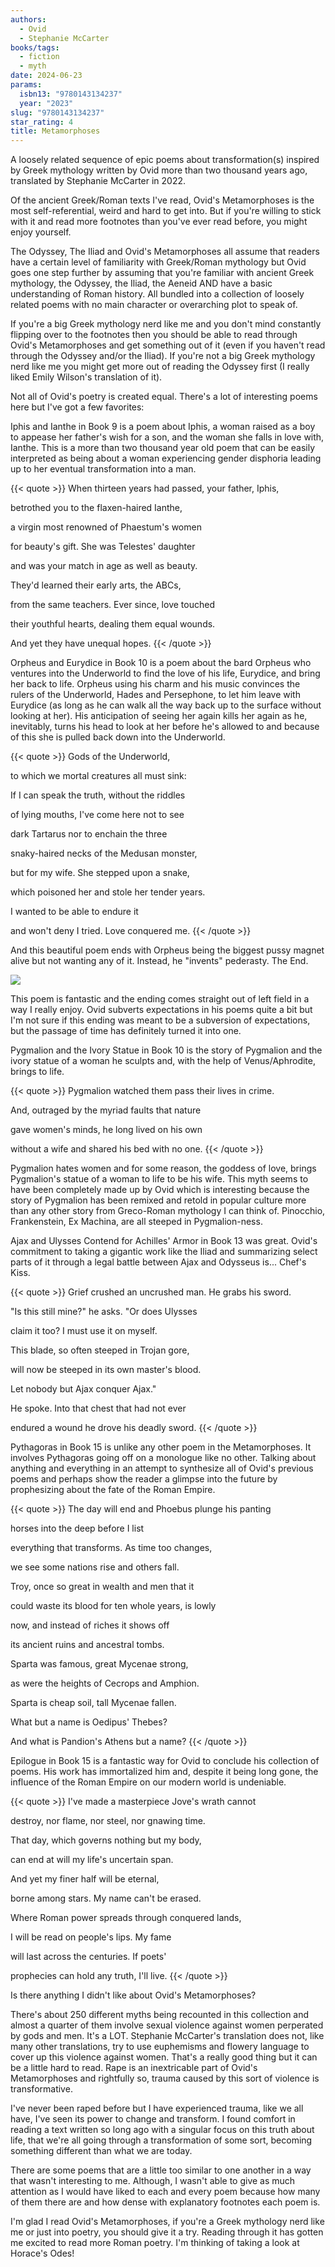 ```yaml
---
authors:
  - Ovid
  - Stephanie McCarter
books/tags:
  - fiction
  - myth
date: 2024-06-23
params:
  isbn13: "9780143134237"
  year: "2023"
slug: "9780143134237"
star_rating: 4
title: Metamorphoses
---
```


A loosely related sequence of epic poems about transformation(s) inspired by Greek mythology written by Ovid more than two thousand years ago, translated by Stephanie McCarter in 2022.

<!--more-->

Of the ancient Greek/Roman texts I've read, Ovid's Metamorphoses is the most self-referential, weird and hard to get into. But if you're willing to stick with it and read more footnotes than you've ever read before, you might enjoy yourself.

The Odyssey, The Iliad and Ovid's Metamorphoses all assume that readers have a certain level of familiarity with Greek/Roman mythology but Ovid goes one step further by assuming that you're familiar with ancient Greek mythology, the Odyssey, the Iliad, the Aeneid AND have a basic understanding of Roman history. All bundled into a collection of loosely related poems with no main character or overarching plot to speak of.

If you're a big Greek mythology nerd like me and you don't mind constantly flipping over to the footnotes then you should be able to read through Ovid's Metamorphoses and get something out of it (even if you haven't read through the Odyssey and/or the Iliad). If you're not a big Greek mythology nerd like me you might get more out of reading the Odyssey first (I really liked Emily Wilson's translation of it).

Not all of Ovid's poetry is created equal. There's a lot of interesting poems here but I've got a few favorites:

Iphis and Ianthe in Book 9 is a poem about Iphis, a woman raised as a boy to appease her father's wish for a son, and the woman she falls in love with, Ianthe. This is a more than two thousand year old poem that can be easily interpreted as being about a woman experiencing gender disphoria leading up to her eventual transformation into a man.

{{< quote >}} When thirteen years had passed, your father, Iphis,

betrothed you to the flaxen-haired Ianthe,

a virgin most renowned of Phaestum's women

for beauty's gift. She was Telestes' daughter

and was your match in age as well as beauty.

They'd learned their early arts, the ABCs,

from the same teachers. Ever since, love touched

their youthful hearts, dealing them equal wounds.

And yet they have unequal hopes. {{< /quote >}}

Orpheus and Eurydice in Book 10 is a poem about the bard Orpheus who ventures into the Underworld to find the love of his life, Eurydice, and bring her back to life. Orpheus using his charm and his music convinces the rulers of the Underworld, Hades and Persephone, to let him leave with Eurydice (as long as he can walk all the way back up to the surface without looking at her). His anticipation of seeing her again kills her again as he, inevitably, turns his head to look at her before he's allowed to and because of this she is pulled back down into the Underworld.

{{< quote >}} Gods of the Underworld,

to which we mortal creatures all must sink:

If I can speak the truth, without the riddles

of lying mouths, I've come here not to see

dark Tartarus nor to enchain the three

snaky-haired necks of the Medusan monster,

but for my wife. She stepped upon a snake,

which poisoned her and stole her tender years.

I wanted to be able to endure it

and won't deny I tried. Love conquered me. {{< /quote >}}

And this beautiful poem ends with Orpheus being the biggest pussy magnet alive but not wanting any of it. Instead, he "invents" pederasty. The End.

![](dunno)

This poem is fantastic and the ending comes straight out of left field in a way I really enjoy. Ovid subverts expectations in his poems quite a bit but I'm not sure if this ending was meant to be a subversion of expectations, but the passage of time has definitely turned it into one.

Pygmalion and the Ivory Statue in Book 10 is the story of Pygmalion and the ivory statue of a woman he sculpts and, with the help of Venus/Aphrodite, brings to life.

{{< quote >}} Pygmalion watched them pass their lives in crime.

And, outraged by the myriad faults that nature

gave women's minds, he long lived on his own

without a wife and shared his bed with no one. {{< /quote >}}

Pygmalion hates women and for some reason, the goddess of love, brings Pygmalion's statue of a woman to life to be his wife. This myth seems to have been completely made up by Ovid which is interesting because the story of Pygmalion has been remixed and retold in popular culture more than any other story from Greco-Roman mythology I can think of. Pinocchio, Frankenstein, Ex Machina, are all steeped in Pygmalion-ness.

Ajax and Ulysses Contend for Achilles' Armor in Book 13 was great. Ovid's commitment to taking a gigantic work like the Iliad and summarizing select parts of it through a legal battle between Ajax and Odysseus is... Chef's Kiss.

{{< quote >}} Grief crushed an uncrushed man. He grabs his sword.

"Is this still mine?" he asks. "Or does Ulysses

claim it too? I must use it on myself.

This blade, so often steeped in Trojan gore,

will now be steeped in its own master's blood.

Let nobody but Ajax conquer Ajax."

He spoke. Into that chest that had not ever

endured a wound he drove his deadly sword. {{< /quote >}}

Pythagoras in Book 15 is unlike any other poem in the Metamorphoses. It involves Pythagoras going off on a monologue like no other. Talking about anything and everything in an attempt to synthesize all of Ovid's previous poems and perhaps show the reader a glimpse into the future by prophesizing about the fate of the Roman Empire.

{{< quote >}} The day will end and Phoebus plunge his panting

horses into the deep before I list

everything that transforms. As time too changes,

we see some nations rise and others fall.

Troy, once so great in wealth and men that it

could waste its blood for ten whole years, is lowly

now, and instead of riches it shows off

its ancient ruins and ancestral tombs.

Sparta was famous, great Mycenae strong,

as were the heights of Cecrops and Amphion.

Sparta is cheap soil, tall Mycenae fallen.

What but a name is Oedipus' Thebes?

And what is Pandion's Athens but a name? {{< /quote >}}

Epilogue in Book 15 is a fantastic way for Ovid to conclude his collection of poems. His work has immortalized him and, despite it being long gone, the influence of the Roman Empire on our modern world is undeniable.

{{< quote >}} I've made a masterpiece Jove's wrath cannot

destroy, nor flame, nor steel, nor gnawing time.

That day, which governs nothing but my body,

can end at will my life's uncertain span.

And yet my finer half will be eternal,

borne among stars. My name can't be erased.

Where Roman power spreads through conquered lands,

I will be read on people's lips. My fame

will last across the centuries. If poets'

prophecies can hold any truth, I'll live. {{< /quote >}}

Is there anything I didn't like about Ovid's Metamorphoses?

There's about 250 different myths being recounted in this collection and almost a quarter of them involve sexual violence against women perperated by gods and men. It's a LOT. Stephanie McCarter's translation does not, like many other translations, try to use euphemisms and flowery language to cover up this violence against women. That's a really good thing but it can be a little hard to read. Rape is an inextricable part of Ovid's Metamorphoses and rightfully so, trauma caused by this sort of violence is transformative.

I've never been raped before but I have experienced trauma, like we all have, I've seen its power to change and transform. I found comfort in reading a text written so long ago with a singular focus on this truth about life, that we're all going through a transformation of some sort, becoming something different than what we are today.

There are some poems that are a little too similar to one another in a way that wasn't interesting to me. Although, I wasn't able to give as much attention as I would have liked to each and every poem because how many of them there are and how dense with explanatory footnotes each poem is.

I'm glad I read Ovid's Metamorphoses, if you're a Greek mythology nerd like me or just into poetry, you should give it a try. Reading through it has gotten me excited to read more Roman poetry. I'm thinking of taking a look at Horace's Odes!
